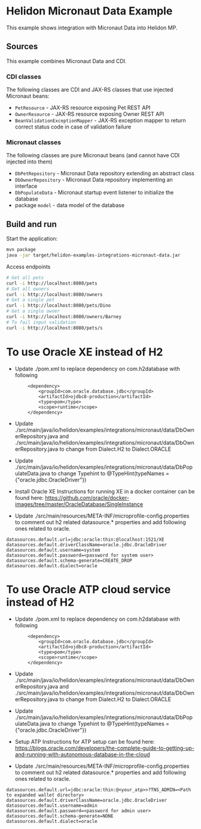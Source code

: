 # Helidon Micronaut Data Example

This example shows integration with Micronaut Data into Helidon MP.

## Sources

This example combines Micronaut Data and CDI.

### CDI classes

The following classes are CDI and JAX-RS classes that use injected Micronaut beans:

- `PetResource` - JAX-RS resource exposing Pet REST API
- `OwnerResource` - JAX-RS resource exposing Owner REST API
- `BeanValidationExceptionMapper` - JAX-RS exception mapper to return correct status code
        in case of validation failure

### Micronaut classes

The following classes are pure Micronaut beans (and cannot have CDI injected into them)

- `DbPetRepository` - Micronaut Data repository extending an abstract class
- `DbOwnerRepository` - Micronaut Data repository implementing an interface
- `DbPopulateData` - Micronaut startup event listener to initialize the database
- package `model` - data model of the database

## Build and run

Start the application:

```bash
mvn package
java -jar target/helidon-examples-integrations-micronaut-data.jar
```

Access endpoints

```bash
# Get all pets
curl -i http://localhost:8080/pets
# Get all owners
curl -i http://localhost:8080/owners
# Get a single pet
curl -i http://localhost:8080/pets/Dino
# Get a single owner
curl -i http://localhost:8080/owners/Barney
# To fail input validation
curl -i http://localhost:8080/pets/s
```

# To use Oracle XE instead of H2

- Update ./pom.xml to replace dependency on com.h2database with following
```
        <dependency>
            <groupId>com.oracle.database.jdbc</groupId>
            <artifactId>ojdbc8-production</artifactId>
            <type>pom</type>
            <scope>runtime</scope>
        </dependency>
```

- Update ./src/main/java/io/helidon/examples/integrations/micronaut/data/DbOwnerRepository.java and 
  ./src/main/java/io/helidon/examples/integrations/micronaut/data/DbOwnerRepository.java to change from 
  Dialect.H2 to Dialect.ORACLE
  
- Update ./src/main/java/io/helidon/examples/integrations/micronaut/data/DbPopulateData.java to change Typehint to
  @TypeHint(typeNames = {"oracle.jdbc.OracleDriver"})

- Install Oracle XE
  Instructions for running XE in a docker container can be found here: https://github.com/oracle/docker-images/tree/master/OracleDatabase/SingleInstance
  
- Update ./src/main/resources/META-INF/microprofile-config.properties to comment out h2 related datasource.* properties and add following ones related to oracle.
```
datasources.default.url=jdbc:oracle:thin:@localhost:1521/XE
datasources.default.driverClassName=oracle.jdbc.OracleDriver
datasources.default.username=system
datasources.default.password=<password for system user>
datasources.default.schema-generate=CREATE_DROP
datasources.default.dialect=oracle
```

# To use Oracle ATP cloud service instead of H2

- Update ./pom.xml to replace dependency on com.h2database with following
```
        <dependency>
            <groupId>com.oracle.database.jdbc</groupId>
            <artifactId>ojdbc8-production</artifactId>
            <type>pom</type>
            <scope>runtime</scope>
        </dependency>
```

- Update ./src/main/java/io/helidon/examples/integrations/micronaut/data/DbOwnerRepository.java and
  ./src/main/java/io/helidon/examples/integrations/micronaut/data/DbOwnerRepository.java to change from
  Dialect.H2 to Dialect.ORACLE

- Update ./src/main/java/io/helidon/examples/integrations/micronaut/data/DbPopulateData.java to change Typehint to
  @TypeHint(typeNames = {"oracle.jdbc.OracleDriver"})
  
- Setup ATP 
  Instructions for ATP setup can be found here: https://blogs.oracle.com/developers/the-complete-guide-to-getting-up-and-running-with-autonomous-database-in-the-cloud

- Update ./src/main/resources/META-INF/microprofile-config.properties to comment out h2 related datasource.* properties and add following ones related to oracle.
```
datasources.default.url=jdbc:oracle:thin:@<your_atp>>?TNS_ADMIN=<Path to expanded wallet directory>
datasources.default.driverClassName=oracle.jdbc.OracleDriver
datasources.default.username=admin
datasources.default.password=<password for admin user>
datasources.default.schema-generate=NONE
datasources.default.dialect=oracle
```
